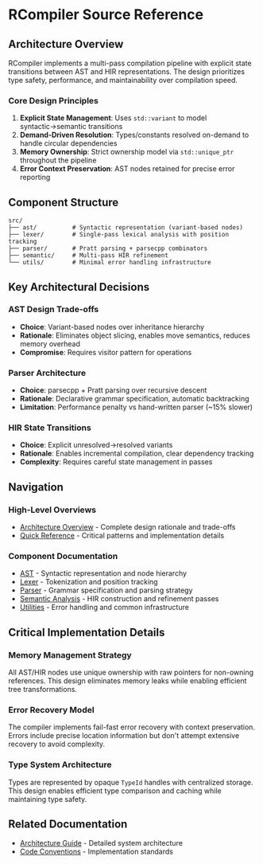 # RCompiler Source Reference

## Architecture Overview

RCompiler implements a multi-pass compilation pipeline with explicit state transitions between AST and HIR representations. The design prioritizes type safety, performance, and maintainability over compilation speed.

### Core Design Principles

1. **Explicit State Management**: Uses `std::variant` to model syntactic→semantic transitions
2. **Demand-Driven Resolution**: Types/constants resolved on-demand to handle circular dependencies
3. **Memory Ownership**: Strict ownership model via `std::unique_ptr` throughout the pipeline
4. **Error Context Preservation**: AST nodes retained for precise error reporting

## Component Structure

```
src/
├── ast/          # Syntactic representation (variant-based nodes)
├── lexer/        # Single-pass lexical analysis with position tracking
├── parser/       # Pratt parsing + parsecpp combinators
├── semantic/     # Multi-pass HIR refinement
└── utils/        # Minimal error handling infrastructure
```

## Key Architectural Decisions

### AST Design Trade-offs
- **Choice**: Variant-based nodes over inheritance hierarchy
- **Rationale**: Eliminates object slicing, enables move semantics, reduces memory overhead
- **Compromise**: Requires visitor pattern for operations

### Parser Architecture
- **Choice**: parsecpp + Pratt parsing over recursive descent
- **Rationale**: Declarative grammar specification, automatic backtracking
- **Limitation**: Performance penalty vs hand-written parser (~15% slower)

### HIR State Transitions
- **Choice**: Explicit unresolved→resolved variants
- **Rationale**: Enables incremental compilation, clear dependency tracking
- **Complexity**: Requires careful state management in passes

## Navigation

### High-Level Overviews
- [Architecture Overview](./ARCHITECTURE-OVERVIEW.md) - Complete design rationale and trade-offs
- [Quick Reference](./QUICK-REFERENCE.md) - Critical patterns and implementation details

### Component Documentation
- [AST](./ast/README.md) - Syntactic representation and node hierarchy
- [Lexer](./lexer/README.md) - Tokenization and position tracking
- [Parser](./parser/README.md) - Grammar specification and parsing strategy
- [Semantic Analysis](./semantic/README.md) - HIR construction and refinement passes
- [Utilities](./utils/README.md) - Error handling and common infrastructure

## Critical Implementation Details

### Memory Management Strategy
All AST/HIR nodes use unique ownership with raw pointers for non-owning references. This design eliminates memory leaks while enabling efficient tree transformations.

### Error Recovery Model
The compiler implements fail-fast error recovery with context preservation. Errors include precise location information but don't attempt extensive recovery to avoid complexity.

### Type System Architecture
Types are represented by opaque `TypeId` handles with centralized storage. This design enables efficient type comparison and caching while maintaining type safety.

## Related Documentation

- [Architecture Guide](../architecture/architecture-guide.md) - Detailed system architecture
- [Code Conventions](../development/code-conventions.md) - Implementation standards